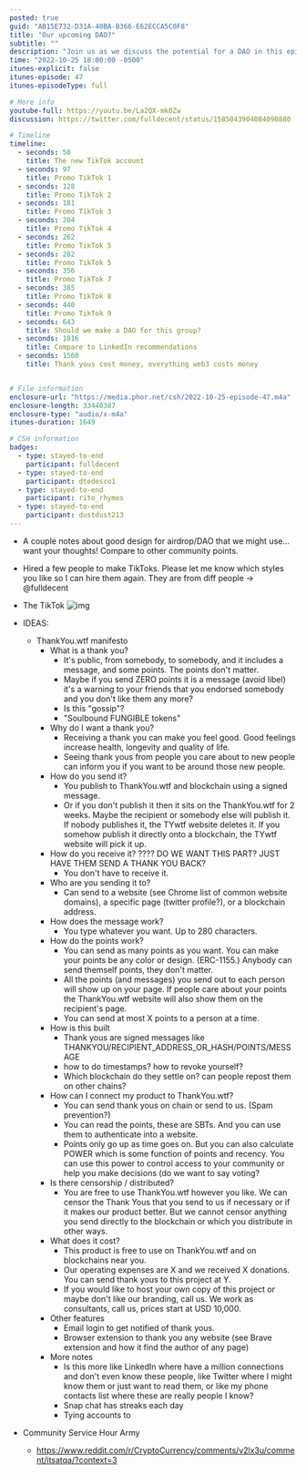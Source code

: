 ```yaml
---
posted: true
guid: "AB15E732-D31A-40BA-B366-E62ECCA5C0F8"
title: "Our upcoming DAO?"
subtitle: ""
description: "Join us as we discuss the potential for a DAO in this episode and share our thoughts on good design for airdrops and DAOs. Plus, learn about our latest TikTok ventures."
time: "2022-10-25 18:00:00 -0500"
itunes-explicit: false
itunes-episode: 47
itunes-episodeType: full

# More info
youtube-full: https://youtu.be/La2QX-mk0Zw
discussion: https://twitter.com/fulldecent/status/1585043904084090880

# Timeline
timeline:
  - seconds: 50
    title: The new TikTok account
  - seconds: 97
    title: Promo TikTok 1
  - seconds: 128
    title: Promo TikTok 2
  - seconds: 181
    title: Promo TikTok 3
  - seconds: 204
    title: Promo TikTok 4
  - seconds: 262
    title: Promo TikTok 5
  - seconds: 282
    title: Promo TikTok 5
  - seconds: 356
    title: Promo TikTok 7
  - seconds: 385
    title: Promo TikTok 8
  - seconds: 440
    title: Promo TikTok 9
  - seconds: 643
    title: Should we make a DAO for this group?
  - seconds: 1016
    title: Compare to LinkedIn recommendations
  - seconds: 1560
    title: Thank yous cost money, everything web3 costs money


# File information
enclosure-url: "https://media.phor.net/csh/2022-10-25-episode-47.m4a"
enclosure-length: 33440387
enclosure-type: "audio/x-m4a"
itunes-duration: 1649

# CSH information
badges:
  - type: stayed-to-end
    participant: fulldecent
  - type: stayed-to-end
    participant: dtedesco1
  - type: stayed-to-end
    participant: rito_rhymes
  - type: stayed-to-end
    participant: dustdust213
---
```


<!--end of quick notes-->

- A couple notes about good design for airdrop/DAO that we might use… want your thoughts! Compare to other community points.

- Hired a few people to make TikToks. Please let me know which styles you like so I can hire them again. They are from diff people → @fulldecent

- The TikTok
  ![img](https://lh7-us.googleusercontent.com/6JPnhliKeLcF-DMsHNlrwjy99u1H8tAdqUgPQZ0M9IRLrzouxDlgErip5kkhA9LMoZ7knKlCmuqq2Tx7DoSQ7YAKDcGkoug1bMhVEi5pgdHl4osEBw2A1Cegm997UzgahUaqprGtCOGOLuoh7bLWA78)

- IDEAS:

  - ThankYou.wtf manifesto
    - What is a thank you?
      - It's public, from somebody, to somebody, and it includes a message, and some points. The points don't matter.
      - Maybe if you send ZERO points it is a message (avoid libel) it's a warning to your friends that you endorsed somebody and you don't like them any more?
      - Is this "gossip"?
      - "Soulbound FUNGIBLE tokens"
    - Why do I want a thank you?
      - Receiving a thank you can make you feel good. Good feelings increase health, longevity and quality of life.
      - Seeing thank yous from people you care about to new people can inform you if you want to be around those new people.
    - How do you send it?
      - You publish to ThankYou.wtf and blockchain using a signed message.
      - Or if you don't publish it then it sits on the ThankYou.wtf for 2 weeks. Maybe the recipient or somebody else will publish it. If nobody publishes it, the TYwtf website deletes it. If you somehow publish it directly onto a blockchain, the TYwtf website will pick it up.
    - How do you receive it? ???? DO WE WANT THIS PART? JUST HAVE THEM SEND A THANK YOU BACK?
      - You don't have to receive it.
    - Who are you sending it to?
      - Can send to a website (see Chrome list of common website domains), a specific page (twitter profile?), or a blockchain address.
    - How does the message work?
      - You type whatever you want. Up to 280 characters.
    - How do the points work?
      - You can send as many points as you want. You can make your points be any color or design. (ERC-1155.) Anybody can send themself points, they don't matter.
      - All the points (and messages) you send out to each person will show up on your page. If people care about your points the ThankYou.wtf website will also show them on the recipient's page.
      - You can send at most X points to a person at a time.
    - How is this built
      - Thank yous are signed messages like
        THANKYOU/RECIPIENT_ADDRESS_OR_HASH/POINTS/MESSAGE
      - how to do timestamps? how to revoke yourself?
      - Which blockchain do they settle on? can people repost them on other chains?
    - How can I connect my product to ThankYou.wtf?
      - You can send thank yous on chain or send to us. (Spam prevention?)
      - You can read the points, these are SBTs. And you can use them to authenticate into a website.
      - Points only go up as time goes on. But you can also calculate POWER which is some function of points and recency. You can use this power to control access to your community or help you make decisions (do we want to say voting?
    - Is there censorship / distributed?
      - You are free to use ThankYou.wtf however you like. We can censor the Thank Yous that you send to us if necessary or if it makes our product better. But we cannot censor anything you send directly to the blockchain or which you distribute in other ways.
    - What does it cost?
      - This product is free to use on ThankYou.wtf and on blockchains near you.
      - Our operating expenses are X and we received X donations. You can send thank yous to this project at Y.
      - If you would like to host your own copy of this project or maybe don't like our branding, call us. We work as consultants, call us, prices start at USD 10,000.
    - Other features
      - Email login to get notified of thank yous.
      - Browser extension to thank you any website (see Brave extension and how it find the author of any page)
    - More notes
      - Is this more like LinkedIn where have a million connections and don't even know these people, like Twitter where I might know them or just want to read them, or like my phone contacts list where these are really people I know?
      - Snap chat has streaks each day
      - Tying accounts to 

- Community Service Hour Army
  - [https://www.reddit.com/r/CryptoCurrency/comments/v2lx3u/comment/itsatqa/?context=3
    ](https://www.reddit.com/r/CryptoCurrency/comments/v2lx3u/comment/itsatqa/?context=3)